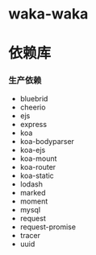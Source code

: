 # waka-waka

# 依赖库

### 生产依赖

- bluebrid
- cheerio
- ejs
- express
- koa
- koa-bodyparser
- koa-ejs
- koa-mount
- koa-router
- koa-static
- lodash
- marked
- moment
- mysql
- request
- request-promise
- tracer
- uuid
